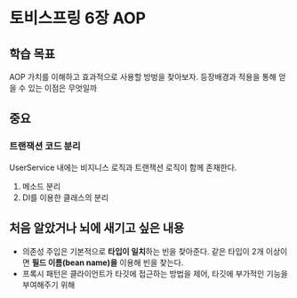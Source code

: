 # 토비스프링 6장 AOP

## 학습 목표
AOP 가치를 이해하고 효과적으로 사용할 방벙을 찾아보자. 등장배경과 적용을 통해 얻을 수 있는 이점은 무엇일까

## 중요
### 트랜잭션 코드 분리
UserService 내에는 비지니스 로직과 트랜잭션 로직이 함께 존재한다.
1. 메소드 분리
2. DI를 이용한 클래스의 분리

## 처음 알았거나 뇌에 새기고 싶은 내용
- 의존성 주입은 기본적으로 **타입이 일치**하는 빈을 찾아준다. 같은 타입이 2개 이상이면 **필드 이름(bean name)을** 이용해 빈을 찾는다.
- 프록시 패턴은 클라이언트가 타깃에 접근하는 방법을 제어, 타깃에 부가적인 기능을 부여해주기 위해
